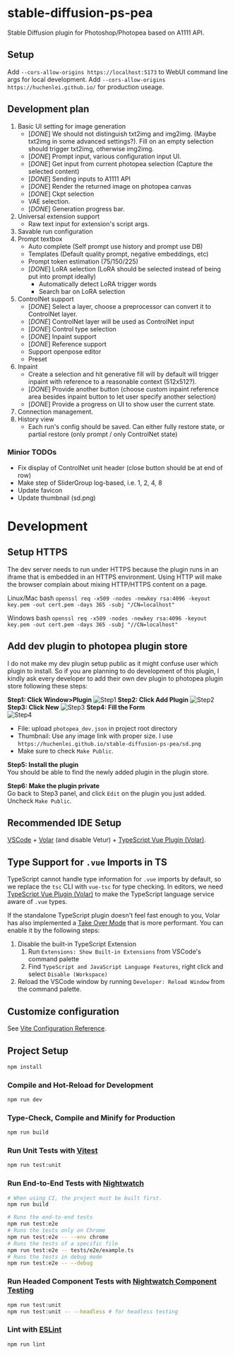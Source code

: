 # stable-diffusion-ps-pea
Stable Diffusion plugin for Photoshop/Photopea based on A1111 API.

## Setup
Add `--cors-allow-origins https://localhost:5173` to WebUI command line args for local development.
Add `--cors-allow-origins https://huchenlei.github.io/` for production useage.

## Development plan

1. Basic UI setting for image generation
   - [*DONE*] We should not distinguish txt2img and img2img. (Maybe txt2img in some advanced settings?). Fill on an empty selection should trigger txt2img, otherwise img2img.
   - [*DONE*] Prompt input, various configuration input UI.
   - [*DONE*] Get input from current photopea selection (Capture the selected content)
   - [*DONE*] Sending inputs to A1111 API
   - [*DONE*] Render the returned image on photopea canvas
   - [*DONE*] Ckpt selection
   - VAE selection.
   - [*DONE*] Generation progress bar.
1. Universal extension support
   - Raw text input for extension's script args.
1. Savable run configuration
3. Prompt textbox
   - Auto complete (Self prompt use history and prompt use DB)
   - Templates (Default quality prompt, negative embeddings, etc)
   - Prompt token estimation (75/150/225)
   - [*DONE*] LoRA selection (LoRA should be selected instead of being put into prompt ideally)
     - Automatically detect LoRA trigger words
     - Search bar on LoRA selection
4. ControlNet support 
   - [*DONE*] Select a layer, choose a preprocessor can convert it to ControlNet layer.
   - [*DONE*] ControlNet layer will be used as ControlNet input
   - [*DONE*] Control type selection
   - [*DONE*] Inpaint support
   - [*DONE*] Reference support
   - Support openpose editor
   - Preset
5. Inpaint
   - Create a selection and hit generative fill will by default will trigger inpaint with reference to a reasonable context
(512x512?).
   - [*DONE*] Provide another button (choose custom inpaint reference area besides inpaint button to let user specify another selection)
   - [*DONE*] Provide a progress on UI to show user the current state.
6. Connection management.
7. History view
   - Each run's config should be saved. Can either fully restore state, or partial restore (only prompt / only ControlNet state) 

### Minior TODOs
- Fix display of ControlNet unit header (close button should be at end of row)
- Make step of SliderGroup log-based, i.e. 1, 2, 4, 8
- Update favicon
- Update thumbnail (sd.png)

# Development
## Setup HTTPS
The dev server needs to run under HTTPS because the plugin runs in an iframe that is embedded in an HTTPS environment. 
Using HTTP will make the browser complain about mixing HTTP/HTTPS content on a page.

Linux/Mac bash
`openssl req -x509 -nodes -newkey rsa:4096 -keyout key.pem -out cert.pem -days 365 -subj "/CN=localhost"`

Windows bash
`openssl req -x509 -nodes -newkey rsa:4096 -keyout key.pem -out cert.pem -days 365 -subj "//CN=localhost"`

## Add dev plugin to photopea plugin store
I do not make my dev plugin setup public as it might confuse user which plugin to install. So if you are planning to do development of
this plugin, I kindly ask every developer to add their own dev plugin to photopea plugin store following these steps:

**Step1: Click Window>Plugin**
![Step1](https://github.com/huchenlei/stable-diffusion-ps-pea/assets/20929282/a91df408-76c6-4300-8987-41f7971379a5)
**Step2: Click Add Plugin**
![Step2](https://github.com/huchenlei/stable-diffusion-ps-pea/assets/20929282/c559bb60-113d-4a9b-a737-a6a14087c3a8)
**Step3: Click New**
![Step3](https://github.com/huchenlei/stable-diffusion-ps-pea/assets/20929282/0f47a0dc-5916-44bd-823a-2a7d89c5e331)
**Step4: Fill the Form**  
![Step4](https://github.com/huchenlei/stable-diffusion-ps-pea/assets/20929282/6aa8dd13-eba7-46df-bef1-4fe822726b23)
- File: upload `photopea_dev.json` in project root directory
- Thumbnail: Use any image link with proper size. I use `https://huchenlei.github.io/stable-diffusion-ps-pea/sd.png`
- Make sure to check `Make Public`.

**Step5: Install the plugin**  
You should be able to find the newly added plugin in the plugin store.

**Step6: Make the plugin private**  
Go back to Step3 panel, and click `Edit` on the plugin you just added. Uncheck `Make Public`.

## Recommended IDE Setup

[VSCode](https://code.visualstudio.com/) + [Volar](https://marketplace.visualstudio.com/items?itemName=Vue.volar) (and disable Vetur) + [TypeScript Vue Plugin (Volar)](https://marketplace.visualstudio.com/items?itemName=Vue.vscode-typescript-vue-plugin).

## Type Support for `.vue` Imports in TS

TypeScript cannot handle type information for `.vue` imports by default, so we replace the `tsc` CLI with `vue-tsc` for type checking. In editors, we need [TypeScript Vue Plugin (Volar)](https://marketplace.visualstudio.com/items?itemName=Vue.vscode-typescript-vue-plugin) to make the TypeScript language service aware of `.vue` types.

If the standalone TypeScript plugin doesn't feel fast enough to you, Volar has also implemented a [Take Over Mode](https://github.com/johnsoncodehk/volar/discussions/471#discussioncomment-1361669) that is more performant. You can enable it by the following steps:

1. Disable the built-in TypeScript Extension
    1) Run `Extensions: Show Built-in Extensions` from VSCode's command palette
    2) Find `TypeScript and JavaScript Language Features`, right click and select `Disable (Workspace)`
2. Reload the VSCode window by running `Developer: Reload Window` from the command palette.

## Customize configuration

See [Vite Configuration Reference](https://vitejs.dev/config/).

## Project Setup

```sh
npm install
```

### Compile and Hot-Reload for Development

```sh
npm run dev
```

### Type-Check, Compile and Minify for Production

```sh
npm run build
```

### Run Unit Tests with [Vitest](https://vitest.dev/)

```sh
npm run test:unit
```

### Run End-to-End Tests with [Nightwatch](https://nightwatchjs.org/)

```sh
# When using CI, the project must be built first.
npm run build

# Runs the end-to-end tests
npm run test:e2e
# Runs the tests only on Chrome
npm run test:e2e -- --env chrome
# Runs the tests of a specific file
npm run test:e2e -- tests/e2e/example.ts
# Runs the tests in debug mode
npm run test:e2e -- --debug
```
    
### Run Headed Component Tests with [Nightwatch Component Testing](https://nightwatchjs.org/guide/component-testing/introduction.html)
  
```sh
npm run test:unit
npm run test:unit -- --headless # for headless testing
```

### Lint with [ESLint](https://eslint.org/)

```sh
npm run lint
```
